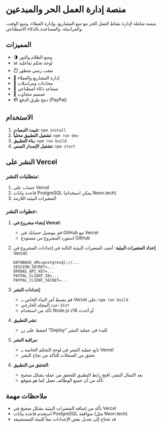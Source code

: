 # منصة إدارة العمل الحر والمبدعين

منصة شاملة لإدارة نشاط العمل الحر مع تتبع المشاريع، وإدارة العملاء، وتتبع الوقت، والمراسلة، والمساعدة بالذكاء الاصطناعي.

## المميزات

- 🌗 وضع الظلام والنور
- 📊 لوحة تحكم تفاعلية
- ⏱️ تعقب زمني متطور
- 📁 إدارة المشاريع والعملاء
- 💬 محادثات ومراسلات
- 🤖 مساعد ذكاء اصطناعي
- 📱 تصميم متجاوب
- 💳 دمج طرق الدفع (PayPal)

## الاستخدام

1. **تثبيت التبعيات**: `npm install`
2. **تشغيل التطبيق محلياً**: `npm run dev`
3. **بناء التطبيق**: `npm run build`
4. **تشغيل الإصدار المبني**: `npm start`

## النشر على Vercel

### متطلبات النشر:

1. حساب على Vercel
2. قاعدة بيانات PostgreSQL (يمكن استخدام Neon.tech)
3. المتغيرات البيئية اللازمة

### خطوات النشر:

1. **إنشاء مشروع في Vercel**:
   - قم بتوصيل حسابك في GitHub مع Vercel
   - استورد المشروع من مستودع GitHub

2. **إعداد المتغيرات البيئية**:
   أضف المتغيرات البيئية التالية في إعدادات المشروع في Vercel:
   ```
   DATABASE_URL=postgresql://...
   SESSION_SECRET=...
   OPENAI_API_KEY=...
   PAYPAL_CLIENT_ID=...
   PAYPAL_CLIENT_SECRET=...
   ```

3. **إعدادات النشر**:
   - قم بضبط أمر البناء الخاص بـ Vercel على: `npm run build`
   - حدد المجلد الخارجي: `dist`
   - تأكد من استخدام Node.js v18 أو أحدث

4. **نشر التطبيق**:
   - اضغط على زر "Deploy" للبدء في عملية النشر

5. **مراقبة النشر**:
   - تابع عملية النشر في لوحة التحكم الخاصة بـ Vercel
   - تحقق من السجلات للتأكد من نجاح النشر

6. **التحقق من التطبيق**:
   - بعد اكتمال النشر، افتح رابط التطبيق للتحقق من عمله بشكل صحيح
   - تأكد من أن جميع الوظائف تعمل كما هو متوقع

## ملاحظات مهمة

- تأكد من إضافة المتغيرات البيئية بشكل صحيح في Vercel
- استخدم قاعدة بيانات PostgreSQL متوافقة (مثل Neon.tech)
- قد تحتاج إلى تعديل بعض الإعدادات تبعاً للبيئة المستضيفة